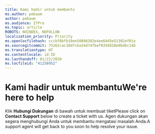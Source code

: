 ```yaml
---
title: Kami hadir untuk membantu
ms.author: pebaum
author: pebaum
ms.audience: ITPro
ms.topic: article
ROBOTS: NOINDEX, NOFOLLOW
localization_priority: Priority
ms.openlocfilehash: cccbf8bfb10ee50896382e4ee64d5e51302ef01e
ms.sourcegitcommit: 75262cac10d7cba34d74fbef0356818e0bd6c14b
ms.translationtype: HT
ms.contentlocale: id-ID
ms.lasthandoff: 01/22/2020
ms.locfileid: "41258952"
---
```

# <a name="were-here-to-help"></a><span data-ttu-id="ba0f5-102">Kami hadir untuk membantu</span><span class="sxs-lookup"><span data-stu-id="ba0f5-102">We're here to help</span></span>

<span data-ttu-id="ba0f5-103">Klik **Hubungi Dukungan** di bawah untuk membuat tiket</span><span class="sxs-lookup"><span data-stu-id="ba0f5-103">Please click on **Contact Support** below to create a ticket with us.</span></span> <span data-ttu-id="ba0f5-104">Agen dukungan akan segera menghubungi Anda untuk membantu mengatasi masalah Anda.</span><span class="sxs-lookup"><span data-stu-id="ba0f5-104">A support agent will get back to you soon to help resolve your issue.</span></span>